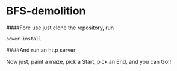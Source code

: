 # BFS-demolition


####Fore use just clone the repository, run
```
bower install
```

####And run an http server

Now just, paint a maze, pick a Start, pick an End, and you can Go!!